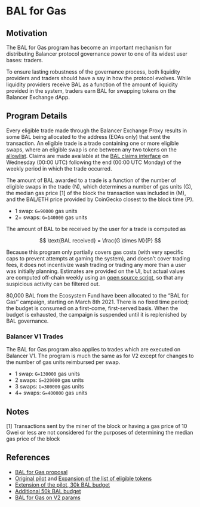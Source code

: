 # BAL for Gas

## Motivation

The BAL for Gas program has become an important mechanism for distributing Balancer protocol governance power to one of its widest user bases: traders.

To ensure lasting robustness of the governance process, both liquidity providers and traders should have a say in how the protocol evolves. While liquidity providers receive BAL as a function of the amount of liquidity provided in the system, traders earn BAL for swapping tokens on the Balancer Exchange dApp.

## Program Details

Every eligible trade made through the Balancer Exchange Proxy results in some BAL being allocated to the address \(EOAs only\) that sent the transaction. An eligible trade is a trade containing one or more eligible swaps, where an eligible swap is one between any two tokens on the [allowlist](https://github.com/balancer-labs/assets/blob/master/lists/eligible.json). Claims are made available at the [BAL claims interface](https://claim.balancer.finance/) on Wednesday \(00:00 UTC\) following the end \(00:00 UTC Monday\) of the weekly period in which the trade occurred.

The amount of BAL awarded to a trade is a function of the number of eligible swaps in the trade \(N\), which determines a number of gas units \(G\), the median gas price \[1\] of the block the transaction was included in \(M\), and the BAL/ETH price provided by CoinGecko closest to the block time \(P\).

* 1 swap: `G=90000` gas units
* 2+ swaps: `G=140000` gas units

The amount of BAL to be received by the user for a trade is computed as

$$
\text{BAL received} = \frac{G \times M}{P}
$$

Because this program only partially covers gas costs \(with very specific caps to prevent attempts at gaming the system\), and doesn’t cover trading fees, it does not incentivize wash trading or trading any more than a user was initially planning. Estimates are provided on the UI, but actual values are computed off-chain weekly using an [open source script](https://github.com/balancer-labs/bal-mining-scripts/), so that any suspicious activity can be filtered out.

80,000 BAL from the Ecosystem Fund have been allocated to the “BAL for Gas’’ campaign, starting on March 8th 2021. There is no fixed time period; the budget is consumed on a first-come, first-served basis. When the budget is exhausted, the campaign is suspended until it is replenished by BAL governance.

### Balancer V1 Trades

The BAL for Gas program also applies to trades which are executed on Balancer V1. The program is much the same as for V2 except for changes to the number of gas units reimbursed per swap.

* 1 swap: `G=130000` gas units
* 2 swaps: `G=220000` gas units
* 3 swaps: `G=300000` gas units
* 4+ swaps: `G=400000` gas units

## Notes

\[1\] Transactions sent by the miner of the block or having a gas price of 10 Gwei or less are not considered for the purposes of determining the median gas price of the block

## References

* [BAL for Gas proposal](https://forum.balancer.finance/t/proposal-bal-for-gas/1437)
* [Original pilot](https://forum.balancer.finance/t/proposal-balancer-exchange-gas-reimbursement/705) and [Expansion of the list of eligible tokens](https://forum.balancer.finance/t/proposal-expand-the-exchange-gas-reimbursement-to-all-whitelisted-tokens/799)
* [Extension of the pilot, 30k BAL budget](https://forum.balancer.finance/t/proposal-extend-the-exchange-gas-reimbursement-program-4-weeks/1121)
* [Additional 50k BAL budget](https://forum.balancer.fi/t/proposal-bal-for-gas-replenish-budget-w-50-000-bal/1695)
* [BAL for Gas on V2 params](https://forum.balancer.fi/t/proposal-bal-for-gas-on-balancer-v2/1861)

